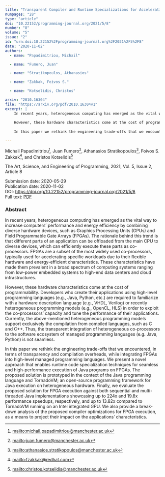 ```yaml
---
title: "Transparent Compiler and Runtime Specializations for Accelerating Managed Languages on FPGAs"
numpages: "28"
type: "article"
doi: "10.22152/programming-journal.org/2021/5/8"
number: "8"
volume: "5"
issue: "2"
id: "urn:doi:10.22152%2Fprogramming-journal.org%2F2021%2F5%2F8"
date: "2020-11-02"
authors: 
  - name: "Papadimitriou, Michail"

  - name: "Fumero, Juan"

  - name: "Stratikopoulos, Athanasios"

  - name: "Zakkak, Foivos S."

  - name: "Kotselidis, Christos"

arxiv: "2010.16304"
file: "https://arxiv.org/pdf/2010.16304v1"
excerpt: |
    In recent years, heterogeneous computing has emerged as the vital way to increase computers’ performance and energy efficiency by combining diverse hardware devices, such as Graphics Processing Units (GPUs) and Field Programmable Gate Arrays (FPGAs). The rationale behind this trend is that different parts of an application can be offloaded from the main CPU to diverse devices, which can efficiently execute these parts as co-processors. FPGAs are a subset of the most widely used co-processors, typically used for accelerating specific workloads due to their flexible hardware and energy-efficient characteristics. These characteristics have made them prevalent in a broad spectrum of computing systems ranging from low-power embedded systems to high-end data centers and cloud infrastructures. 
    
    However, these hardware characteristics come at the cost of programmability. Developers who create their applications using high-level programming languages (e.g., Java, Python, etc.) are required to familiarize with a hardware description language (e.g., VHDL, Verilog) or recently heterogeneous programming models (e.g., OpenCL, HLS) in order to exploit the co-processors’ capacity and tune the performance of their applications. Currently, the above-mentioned heterogeneous programming models support exclusively the compilation from compiled languages, such as C and C++. Thus, the transparent integration of heterogeneous co-processors to the software ecosystem of managed programming languages (e.g. Java, Python) is not seamless. 
    
    In this paper we rethink the engineering trade-offs that we encountered, in terms of transparency and compilation overheads, while integrating FPGAs into high-level managed programming languages. We present a novel approach that enables runtime code specialization techniques for seamless and high-performance execution of Java programs on FPGAs. The proposed solution is prototyped in the context of the Java programming language and TornadoVM; an open-source programming framework for Java execution on heterogeneous hardware. Finally, we evaluate the proposed solution for FPGA execution against both sequential and multi-threaded Java implementations showcasing up to 224x and 19.8x performance speedups, respectively, and up to 13.82x compared to TornadoVM running on an Intel integrated GPU. We also provide a break-down analysis of the proposed compiler optimizations for FPGA execution, as a means to project their impact on the applications’ characteristics.

---
```

Michail Papadimitriou[^1], Juan Fumero[^2], Athanasios Stratikopoulos[^3], Foivos S. Zakkak[^4], and Christos Kotselidis[^5]

The Art, Science, and Engineering of Programming, 2021, Vol. 5, Issue 2, Article 8

Submission date: 2020-05-29  
Publication date: 2020-11-02  
DOI: <https://doi.org/10.22152/programming-journal.org/2021/5/8>  
Full text: [PDF](https://arxiv.org/pdf/2010.16304v1)  


### Abstract
In recent years, heterogeneous computing has emerged as the vital way to increase computers’ performance and energy efficiency by combining diverse hardware devices, such as Graphics Processing Units (GPUs) and Field Programmable Gate Arrays (FPGAs). The rationale behind this trend is that different parts of an application can be offloaded from the main CPU to diverse devices, which can efficiently execute these parts as co-processors. FPGAs are a subset of the most widely used co-processors, typically used for accelerating specific workloads due to their flexible hardware and energy-efficient characteristics. These characteristics have made them prevalent in a broad spectrum of computing systems ranging from low-power embedded systems to high-end data centers and cloud infrastructures. 

However, these hardware characteristics come at the cost of programmability. Developers who create their applications using high-level programming languages (e.g., Java, Python, etc.) are required to familiarize with a hardware description language (e.g., VHDL, Verilog) or recently heterogeneous programming models (e.g., OpenCL, HLS) in order to exploit the co-processors’ capacity and tune the performance of their applications. Currently, the above-mentioned heterogeneous programming models support exclusively the compilation from compiled languages, such as C and C++. Thus, the transparent integration of heterogeneous co-processors to the software ecosystem of managed programming languages (e.g. Java, Python) is not seamless. 

In this paper we rethink the engineering trade-offs that we encountered, in terms of transparency and compilation overheads, while integrating FPGAs into high-level managed programming languages. We present a novel approach that enables runtime code specialization techniques for seamless and high-performance execution of Java programs on FPGAs. The proposed solution is prototyped in the context of the Java programming language and TornadoVM; an open-source programming framework for Java execution on heterogeneous hardware. Finally, we evaluate the proposed solution for FPGA execution against both sequential and multi-threaded Java implementations showcasing up to 224x and 19.8x performance speedups, respectively, and up to 13.82x compared to TornadoVM running on an Intel integrated GPU. We also provide a break-down analysis of the proposed compiler optimizations for FPGA execution, as a means to project their impact on the applications’ characteristics.


[^1]: <mailto:michail.papadimitriou@manchester.ac.uk>
[^2]: <mailto:juan.fumero@manchester.ac.uk>
[^3]: <mailto:athanasios.stratikopoulos@manchester.ac.uk>
[^4]: <mailto:fzakkak@redhat.com>
[^5]: <mailto:christos.kotselidis@manchester.ac.uk>
